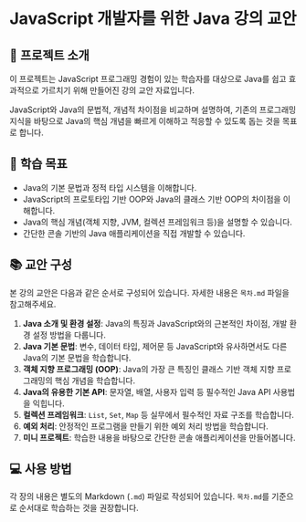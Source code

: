 # JavaScript 개발자를 위한 Java 강의 교안

## 📖 프로젝트 소개

이 프로젝트는 JavaScript 프로그래밍 경험이 있는 학습자를 대상으로 Java를 쉽고 효과적으로 가르치기 위해 만들어진 강의 교안 자료입니다.

JavaScript와 Java의 문법적, 개념적 차이점을 비교하며 설명하여, 기존의 프로그래밍 지식을 바탕으로 Java의 핵심 개념을 빠르게 이해하고 적응할 수 있도록 돕는 것을 목표로 합니다.

## 🎯 학습 목표

-   Java의 기본 문법과 정적 타입 시스템을 이해합니다.
-   JavaScript의 프로토타입 기반 OOP와 Java의 클래스 기반 OOP의 차이점을 이해합니다.
-   Java의 핵심 개념(객체 지향, JVM, 컬렉션 프레임워크 등)을 설명할 수 있습니다.
-   간단한 콘솔 기반의 Java 애플리케이션을 직접 개발할 수 있습니다.

## 📚 교안 구성

본 강의 교안은 다음과 같은 순서로 구성되어 있습니다. 자세한 내용은 `목차.md` 파일을 참고해주세요.

1.  **Java 소개 및 환경 설정**: Java의 특징과 JavaScript와의 근본적인 차이점, 개발 환경 설정 방법을 다룹니다.
2.  **Java 기본 문법**: 변수, 데이터 타입, 제어문 등 JavaScript와 유사하면서도 다른 Java의 기본 문법을 학습합니다.
3.  **객체 지향 프로그래밍 (OOP)**: Java의 가장 큰 특징인 클래스 기반 객체 지향 프로그래밍의 핵심 개념을 학습합니다.
4.  **Java의 유용한 기본 API**: 문자열, 배열, 사용자 입력 등 필수적인 Java API 사용법을 익힙니다.
5.  **컬렉션 프레임워크**: `List`, `Set`, `Map` 등 실무에서 필수적인 자료 구조를 학습합니다.
6.  **예외 처리**: 안정적인 프로그램을 만들기 위한 예외 처리 방법을 학습합니다.
7.  **미니 프로젝트**: 학습한 내용을 바탕으로 간단한 콘솔 애플리케이션을 만들어봅니다.

## 💻 사용 방법

각 장의 내용은 별도의 Markdown (`.md`) 파일로 작성되어 있습니다. `목차.md`를 기준으로 순서대로 학습하는 것을 권장합니다.
